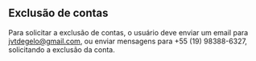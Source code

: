 ## Exclusão de contas
Para solicitar a exclusão de contas, o usuário deve enviar um email para jvtdegelo@gmail.com, ou enviar mensagens para +55 (19) 98388-6327, solicitando a exclusão da conta.